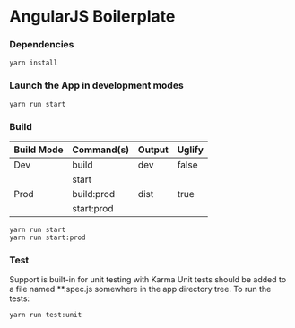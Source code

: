 # AngularJS Boilerplate

### Dependencies

```
yarn install
```

### Launch the App in development modes
```
yarn run start
```

### Build

| Build Mode        | Command(s)     | Output   | Uglify |
| ----------------- | -------------- | -------  | ------ |
| Dev               | build          | dev      | false  |
|                   | start          |          |        |
| Prod              | build:prod     | dist     | true   |
|                   | start:prod     |          |        |

```
yarn run start
yarn run start:prod
```

### Test

Support is built-in for unit testing with Karma
Unit tests should be added to a file named **.spec.js somewhere in the app directory tree. To run the tests:

```
yarn run test:unit
```

